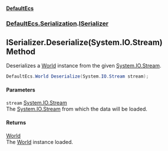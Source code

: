 #### [DefaultEcs](./index.md 'index')
### [DefaultEcs.Serialization](./DefaultEcs-Serialization.md 'DefaultEcs.Serialization').[ISerializer](./DefaultEcs-Serialization-ISerializer.md 'DefaultEcs.Serialization.ISerializer')
## ISerializer.Deserialize(System.IO.Stream) Method
Deserializes a [World](./DefaultEcs-World.md 'DefaultEcs.World') instance from the given [System.IO.Stream](https://docs.microsoft.com/en-us/dotnet/api/System.IO.Stream 'System.IO.Stream').  
```csharp
DefaultEcs.World Deserialize(System.IO.Stream stream);
```
#### Parameters
<a name='DefaultEcs-Serialization-ISerializer-Deserialize(System-IO-Stream)-stream'></a>
`stream` [System.IO.Stream](https://docs.microsoft.com/en-us/dotnet/api/System.IO.Stream 'System.IO.Stream')  
The [System.IO.Stream](https://docs.microsoft.com/en-us/dotnet/api/System.IO.Stream 'System.IO.Stream') from which the data will be loaded.  
  
#### Returns
[World](./DefaultEcs-World.md 'DefaultEcs.World')  
The [World](./DefaultEcs-World.md 'DefaultEcs.World') instance loaded.  
